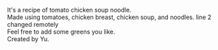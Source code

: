 It's a recipe of tomato chicken soup noodle.\
Made using tomatoes, chicken breast, chicken soup, and noodles. line 2 changed remotely\
Feel free to add some greens you like.\
Created by Yu.
